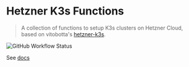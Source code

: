 # Hetzner K3s Functions
> A collection of functions to setup K3s clusters on Hetzner Cloud, based on vitobotta's [hetzner-k3s](https://github.com/vitobotta/hetzner-k3s).

![GitHub Workflow Status](https://img.shields.io/github/workflow/status/axgkl/hk3sf/<WORKFLOW_NAME>)

See [docs](./docs/index.md)
